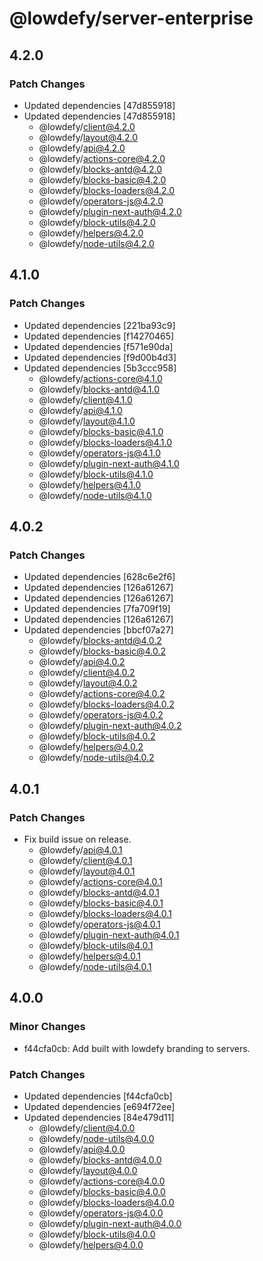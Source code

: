 # @lowdefy/server-enterprise

## 4.2.0

### Patch Changes

- Updated dependencies [47d855918]
- Updated dependencies [47d855918]
  - @lowdefy/client@4.2.0
  - @lowdefy/layout@4.2.0
  - @lowdefy/api@4.2.0
  - @lowdefy/actions-core@4.2.0
  - @lowdefy/blocks-antd@4.2.0
  - @lowdefy/blocks-basic@4.2.0
  - @lowdefy/blocks-loaders@4.2.0
  - @lowdefy/operators-js@4.2.0
  - @lowdefy/plugin-next-auth@4.2.0
  - @lowdefy/block-utils@4.2.0
  - @lowdefy/helpers@4.2.0
  - @lowdefy/node-utils@4.2.0

## 4.1.0

### Patch Changes

- Updated dependencies [221ba93c9]
- Updated dependencies [f14270465]
- Updated dependencies [f571e90da]
- Updated dependencies [f9d00b4d3]
- Updated dependencies [5b3ccc958]
  - @lowdefy/actions-core@4.1.0
  - @lowdefy/blocks-antd@4.1.0
  - @lowdefy/client@4.1.0
  - @lowdefy/api@4.1.0
  - @lowdefy/layout@4.1.0
  - @lowdefy/blocks-basic@4.1.0
  - @lowdefy/blocks-loaders@4.1.0
  - @lowdefy/operators-js@4.1.0
  - @lowdefy/plugin-next-auth@4.1.0
  - @lowdefy/block-utils@4.1.0
  - @lowdefy/helpers@4.1.0
  - @lowdefy/node-utils@4.1.0

## 4.0.2

### Patch Changes

- Updated dependencies [628c6e2f6]
- Updated dependencies [126a61267]
- Updated dependencies [126a61267]
- Updated dependencies [7fa709f19]
- Updated dependencies [126a61267]
- Updated dependencies [bbcf07a27]
  - @lowdefy/blocks-antd@4.0.2
  - @lowdefy/blocks-basic@4.0.2
  - @lowdefy/api@4.0.2
  - @lowdefy/client@4.0.2
  - @lowdefy/layout@4.0.2
  - @lowdefy/actions-core@4.0.2
  - @lowdefy/blocks-loaders@4.0.2
  - @lowdefy/operators-js@4.0.2
  - @lowdefy/plugin-next-auth@4.0.2
  - @lowdefy/block-utils@4.0.2
  - @lowdefy/helpers@4.0.2
  - @lowdefy/node-utils@4.0.2

## 4.0.1

### Patch Changes

- Fix build issue on release.
  - @lowdefy/api@4.0.1
  - @lowdefy/client@4.0.1
  - @lowdefy/layout@4.0.1
  - @lowdefy/actions-core@4.0.1
  - @lowdefy/blocks-antd@4.0.1
  - @lowdefy/blocks-basic@4.0.1
  - @lowdefy/blocks-loaders@4.0.1
  - @lowdefy/operators-js@4.0.1
  - @lowdefy/plugin-next-auth@4.0.1
  - @lowdefy/block-utils@4.0.1
  - @lowdefy/helpers@4.0.1
  - @lowdefy/node-utils@4.0.1

## 4.0.0

### Minor Changes

- f44cfa0cb: Add built with lowdefy branding to servers.

### Patch Changes

- Updated dependencies [f44cfa0cb]
- Updated dependencies [e694f72ee]
- Updated dependencies [84e479d11]
  - @lowdefy/client@4.0.0
  - @lowdefy/node-utils@4.0.0
  - @lowdefy/api@4.0.0
  - @lowdefy/blocks-antd@4.0.0
  - @lowdefy/layout@4.0.0
  - @lowdefy/actions-core@4.0.0
  - @lowdefy/blocks-basic@4.0.0
  - @lowdefy/blocks-loaders@4.0.0
  - @lowdefy/operators-js@4.0.0
  - @lowdefy/plugin-next-auth@4.0.0
  - @lowdefy/block-utils@4.0.0
  - @lowdefy/helpers@4.0.0
